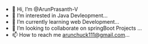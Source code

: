 - 👋 Hi, I’m @ArunPrasanth-V
- 👀 I’m interested in Java Devleopment...
- 🌱 I’m currently learning web Development...
- 💞️ I’m looking to collaborate on springBoot Projects ...
- 📫 How to reach me arunchuck111@gmail.com...

<!---
ArunPrasanth-V/ArunPrasanth-V is a ✨ special ✨ repository because its `README.md` (this file) appears on your GitHub profile.
You can click the Preview link to take a look at your changes.
--->

